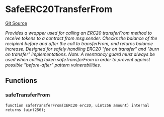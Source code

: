 # SafeERC20TransferFrom
[Git Source](https://github.com/ava-labs/teleporter/blob/cadc1420fd95195b094eea855b7496cc71b5be2a/src/Teleporter/SafeERC20TransferFrom.sol)

*Provides a wrapper used for calling an ERC20 transferFrom method
to receive tokens to a contract from msg.sender.
Checks the balance of the recipient before and after the call to transferFrom, and
returns balance increase. Designed for safely handling ERC20 "fee on transfer" and "burn on transfer" implementations.
Note: A reentrancy guard must always be used when calling token.safeTransferFrom in order to
prevent against possible "before-after" pattern vulnerabilities.*


## Functions
### safeTransferFrom


```solidity
function safeTransferFrom(IERC20 erc20, uint256 amount) internal returns (uint256);
```

